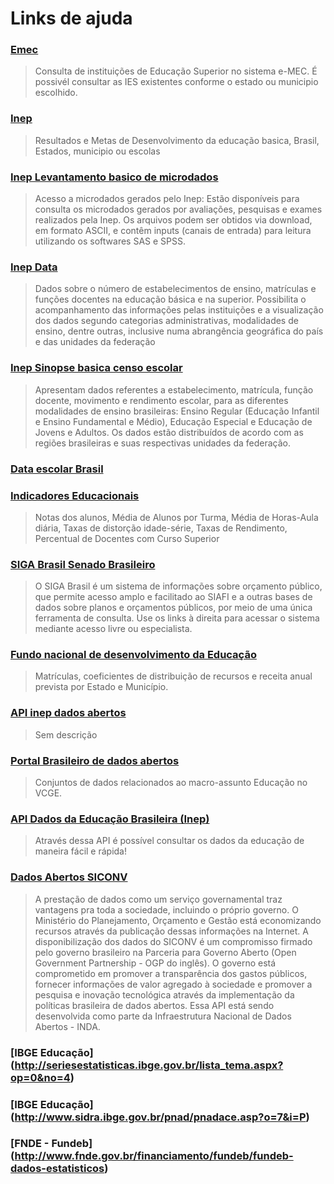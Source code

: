 # Links de ajuda 

### [Emec](http://emec.mec.gov.br/)
> Consulta de instituições de Educação Superior no sistema e-MEC. É possivél consultar as IES existentes conforme o estado ou municipio escolhido.

### [Inep](http://sistemasideb.inep.gov.br/resultado/)
> Resultados e Metas de Desenvolvimento da educação basica, Brasil, Estados, municipio ou escolas

### [Inep Levantamento basico de microdados](http://portal.inep.gov.br/basica-levantamentos-microdados)
> Acesso a microdados gerados pelo Inep: Estão disponíveis para consulta os microdados gerados por avaliações, pesquisas e exames realizados pela Inep. Os arquivos podem ser obtidos via download, em formato ASCII, e contêm inputs (canais de entrada) para leitura utilizando os softwares SAS e SPSS.

### [Inep Data](http://portal.inep.gov.br/inepdata)
> Dados sobre o número de estabelecimentos de ensino, matrículas e funções docentes na educação básica e na superior. Possibilita o acompanhamento das informações pelas instituições e a visualização dos dados segundo categorias administrativas, modalidades de ensino, dentre outras, inclusive numa abrangência geográfica do país e das unidades da federação

### [Inep Sinopse basica censo escolar](http://portal.inep.gov.br/basica-censo-escolar-sinopse-sinopse)
> Apresentam dados referentes a estabelecimento, matrícula, função docente, movimento e rendimento escolar, para as diferentes modalidades de ensino brasileiras: Ensino Regular (Educação Infantil e Ensino Fundamental e Médio), Educação Especial e Educação de Jovens e Adultos. Os dados estão distribuídos de acordo com as regiões brasileiras e suas respectivas unidades da federação.

### [Data escolar Brasil](http://www.dataescolabrasil.inep.gov.br/dataEscolaBrasil/home.seam)

### [Indicadores Educacionais](http://portal.inep.gov.br/indicadores-educacionais)
> Notas dos alunos, Média de Alunos por Turma, Média de Horas-Aula diária, Taxas de distorção idade-série, Taxas de Rendimento, Percentual de Docentes com Curso Superior 


### [SIGA Brasil **Senado Brasileiro**](http://www12.senado.gov.br/orcamento/sigabrasil)
> O SIGA Brasil é um sistema de informações sobre orçamento público, que permite acesso amplo e facilitado ao SIAFI e a outras bases de dados sobre planos e orçamentos públicos, por meio de uma única ferramenta de consulta. Use os links à direita para acessar o sistema mediante acesso livre ou especialista. 

### [Fundo nacional de desenvolvimento da Educação](http://www.fnde.gov.br/financiamento/fundeb/fundeb-dados-estatisticos)
> Matrículas, coeficientes de distribuição de recursos e receita anual prevista por Estado e Município.

### [API inep dados abertos](https://github.com/inepdadosabertos/api/)
> Sem descrição

### [Portal Brasileiro de dados abertos](http://dados.gov.br/group/educacao)
> Conjuntos de dados relacionados ao macro-assunto Educação no VCGE. 

### [API Dados da Educação Brasileira (Inep)](http://api.dadosabertosinep.org/)
> Através dessa API é possível consultar os dados da educação de maneira fácil e rápida!

### [Dados Abertos SICONV](http://api.convenios.gov.br/siconv/doc/)
> A prestação de dados como um serviço governamental traz vantagens pra toda a sociedade, incluindo o próprio governo. O Ministério do Planejamento, Orçamento e Gestão está economizando recursos através da publicação dessas informações na Internet.
A disponibilização dos dados do SICONV é um compromisso firmado pelo governo brasileiro na Parceria para Governo Aberto (Open Government Partnership - OGP do inglês). O governo está comprometido em promover a transparência dos gastos públicos, fornecer informações de valor agregado à sociedade e promover a pesquisa e inovação tecnológica através da implementação da políticas brasileira de dados abertos. Essa API está sendo desenvolvida como parte da Infraestrutura Nacional de Dados Abertos - INDA.

### [IBGE Educação] (http://seriesestatisticas.ibge.gov.br/lista_tema.aspx?op=0&no=4)

### [IBGE Educação] (http://www.sidra.ibge.gov.br/pnad/pnadace.asp?o=7&i=P)

### [FNDE - Fundeb] (http://www.fnde.gov.br/financiamento/fundeb/fundeb-dados-estatisticos)
